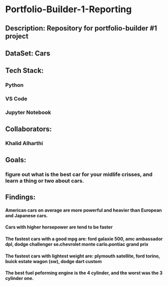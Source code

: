 # Portfolio-Builder-1-Reporting

## Description: Repository for portfolio-builder #1 project

## DataSet: Cars

## Tech Stack:
### Python
### VS Code
### Jupyter Notebook

## Collaborators:
### Khalid Alharthi

## Goals:
### figure out what is the best car for your midlife crisses, and learn a thing or two about cars.

## Findings:
#### American cars on average are more powerful and heavier than European and Japanese cars.
#### Cars with higher horsepower are tend to be faster
#### The fastest cars with a good mpg are: ford galaxie 500, amc ambassador dpl, dodge challenger se،chevrolet monte carlo،pontiac grand prix
#### The fastest cars with lightest weight are: plymouth satellite, ford torino, buick estate wagon (sw), dodge dart custom
#### The best fuel peforming engine is the 4 cylinder, and the worst was the 3 cylinder one.
